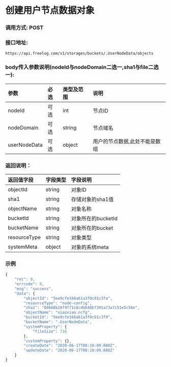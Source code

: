 # 创建用户节点数据对象

### 调用方式: POST

### 接口地址:

```
https://api.freelog.com/v1/storages/buckets/.UserNodeData/objects
```

### body传入参数说明(nodeId与nodeDomain二选一,sha1与file二选一):

| 参数 | 必选 | 类型及范围 | 说明 |
| :--- | :--- | :--- | :--- |
| nodeId | 可选 | int | 节点ID |
| nodeDomain | 可选 | string | 节点域名 |
| userNodeData | 可选 | object | 用户的节点数据,此处不能是数组 |

### 返回说明：

| 返回值字段 | 字段类型 | 字段说明 |
| :--- | :--- | :--- |
| objectId | string | 对象ID |
| sha1 | string | 存储对象的sha1值 |
| objectName | string | 对象名称 |
| bucketId | string | 对象所在的bucketId |
| bucketName | string | 对象所在的bucket |
| resourceType | string | 对象类型 |
| systemMeta | object | 对象的系统meta |

### 示例

```js
{
    "ret": 0,
    "errcode": 0,
    "msg": "success",
    "data": {
        "objectId": "5ee9cfe168a61a3f0c91c3fa",
        "resourceType": "node-config",
        "sha1": "04b68b18f9f71c8cdb648b7391a73a7c51e5c56e",
        "objectName": "xiaoxiao.ncfg",
        "bucketId": "5ee9cfe168a61a3f0c91c3f9",
        "bucketName": ".UserNodeData",
        "systemProperty": {
            "fileSize": 716
        },
        "customProperty": {},
        "createDate": "2020-06-17T08:10:09.800Z",
        "updateDate": "2020-06-17T08:10:09.800Z"
    }
}
```